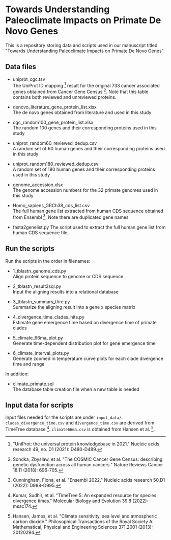 # Towards Understanding Paleoclimate Impacts on Primate De Novo Genes

This is a repository storing data and scripts used in our manuscript titled "Towards Understanding Paleoclimate Impacts on Primate De Novo Genes".

## Data files
- uniprot_cgc.tsv   
The UniProt ID mapping [^1] result for the original 733 cancer associated genes obtained from Cancer Gene Census [^2]. Note that this table contains both reviewed and unreviewed proteins. 

- denovo_literature_gene_protein_list.xlsx    
The de novo genes obtained from literature and used in this study

- cgc_random100_gene_protein_list.xlsx    
The random 100 genes and their corresponding proteins used in this study

- uniprot_random60_reviewed_dedup.csv   
A random set of 60 human genes and their corresponding proteins used in this study

- uniprot_random180_reviewed_dedup.csv   
A random set of 180 human genes and their corresponding proteins used in this study

- genome_accession.xlsx    
The genome accession numbers for the 32 primate genomes used in this study

- Homo_sapiens_GRCh38_cds_list.csv   
The full human gene list extracted from human CDS sequence obtained from Ensembl [^3]. Note there are duplicated gene names

- fasta2genelist.py
The script used to extract the full human gene list from human CDS sequence file


## Run the scripts
Run the scripts in the order in filenames:
- 1_tblastn_genome_cds.py    
Align protein sequence to genome or CDS sequence

- 2_tblastn_result2sql.py    
Input the aligning results into a relational database

- 3_tblastn_summary_thre.py   
Summarize the aligning result into a gene x species matrix

- 4_divergence_time_clades_hits.py    
Estimate gene emergence time based on divergence time of primate clades   

- 5_climate_66ma_plot.py   
Generate time-dependent distribution plot for gene emergence time    

- 6_climate_interval_plots.py   
Generate zoomed in temperature curve plots for each clade divergence time and range


In addition: 
- climate_primate.sql    
The database table creation file when a new table is needed

## Input data for scripts
Input files needed for the scripts are under `input_data/`.   
`clades_divergence_time.csv` and `divergence_time.csv` are derived from TimeTree database [^4]. `climate66ma.csv` is obtained from Hansen et al. [^5]. 

[^1]: "UniProt: the universal protein knowledgebase in 2021." Nucleic acids research 49, no. D1 (2021): D480-D489.
[^2]: Sondka, Zbyslaw, et al. "The COSMIC Cancer Gene Census: describing genetic dysfunction across all human cancers." Nature Reviews Cancer 18.11 (2018): 696-705.
[^3]: Cunningham, Fiona, et al. "Ensembl 2022." Nucleic acids research 50.D1 (2022): D988-D995.
[^4]: Kumar, Sudhir, et al. "TimeTree 5: An expanded resource for species divergence times." Molecular Biology and Evolution 39.8 (2022): msac174.
[^5]: Hansen, James, et al. "Climate sensitivity, sea level and atmospheric carbon dioxide." Philosophical Transactions of the Royal Society A: Mathematical, Physical and Engineering Sciences 371.2001 (2013): 20120294.


